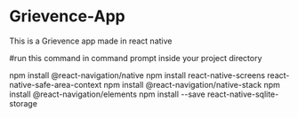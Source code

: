 # Grievence-App
This is a Grievence app made in react native

#run this command in command prompt inside your project directory

npm install @react-navigation/native
npm install react-native-screens react-native-safe-area-context
npm install @react-navigation/native-stack
npm install @react-navigation/elements
npm install --save react-native-sqlite-storage

